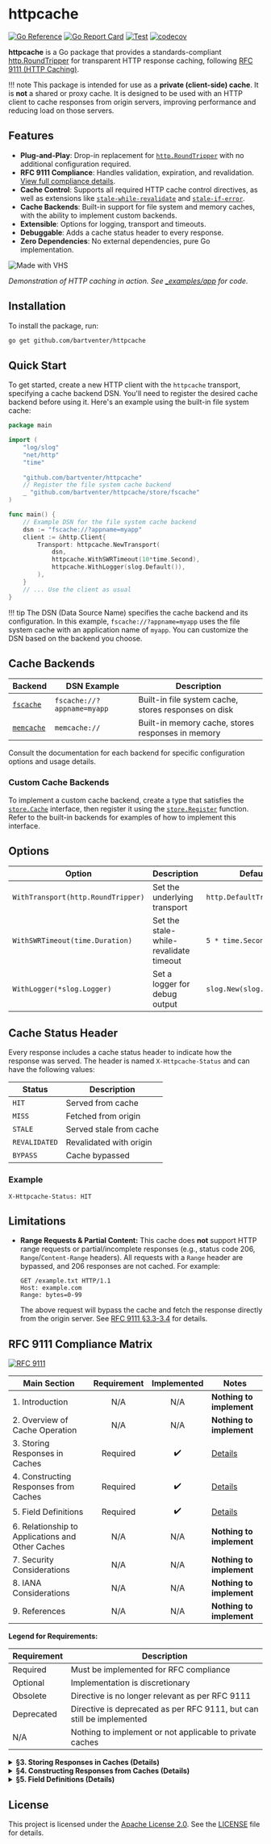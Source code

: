 # httpcache

[![Go Reference](https://pkg.go.dev/badge/github.com/bartventer/httpcache.svg)](https://pkg.go.dev/github.com/bartventer/httpcache)
[![Go Report Card](https://goreportcard.com/badge/github.com/bartventer/httpcache)](https://goreportcard.com/report/github.com/bartventer/httpcache)
[![Test](https://github.com/bartventer/httpcache/actions/workflows/default.yml/badge.svg)](https://github.com/bartventer/httpcache/actions/workflows/default.yml)
[![codecov](https://codecov.io/github/bartventer/httpcache/graph/badge.svg?token=pnpoA3t4EE)](https://codecov.io/github/bartventer/httpcache)

**httpcache** is a Go package that provides a standards-compliant [http.RoundTripper](https://pkg.go.dev/net/http#RoundTripper) for transparent HTTP response caching, following [RFC 9111 (HTTP Caching)](https://www.rfc-editor.org/rfc/rfc9111).

!!! note
	This package is intended for use as a **private (client-side) cache**. It is **not** a shared or proxy cache. It is designed to be used with an HTTP client to cache responses from origin servers, improving performance and reducing load on those servers.

## Features

- **Plug-and-Play**: Drop-in replacement for [`http.RoundTripper`](https://pkg.go.dev/net/http#RoundTripper) with no additional configuration required.
- **RFC 9111 Compliance**: Handles validation, expiration, and revalidation. [View full compliance details](#rfc-9111-compliance-matrix).
- **Cache Control**: Supports all required HTTP cache control directives, as well as extensions like [`stale-while-revalidate`](https://www.rfc-editor.org/rfc/rfc5861#section-3) and [`stale-if-error`](https://www.rfc-editor.org/rfc/rfc5861#section-4).
- **Cache Backends**: Built-in support for file system and memory caches, with the ability to implement custom backends.
- **Extensible**: Options for logging, transport and timeouts.
- **Debuggable**: Adds a cache status header to every response.
- **Zero Dependencies**: No external dependencies, pure Go implementation.

![Made with VHS](https://vhs.charm.sh/vhs-3WOBtYTZzzXggFGYRudHTV.gif)

*Demonstration of HTTP caching in action. See [_examples/app](_examples/app/app.go) for code.*

## Installation

To install the package, run:

```bash
go get github.com/bartventer/httpcache
```

## Quick Start

To get started, create a new HTTP client with the `httpcache` transport, specifying a cache backend DSN. You'll need to register the desired cache backend before using it. Here's an example using the built-in file system cache:

```go
package main

import (
    "log/slog"
    "net/http"
    "time"
    
	"github.com/bartventer/httpcache"
    // Register the file system cache backend
    _ "github.com/bartventer/httpcache/store/fscache" 
)

func main() {
    // Example DSN for the file system cache backend
    dsn := "fscache://?appname=myapp" 
    client := &http.Client{
        Transport: httpcache.NewTransport(
            dsn,
            httpcache.WithSWRTimeout(10*time.Second),
            httpcache.WithLogger(slog.Default()),
    	),
    }
    // ... Use the client as usual
}
```

!!! tip
	The DSN (Data Source Name) specifies the cache backend and its configuration. In this example, `fscache://?appname=myapp` uses the file system cache with an application name of `myapp`. You can customize the DSN based on the backend you choose.

## Cache Backends

| Backend                                                                         | DSN Example                | Description                                          |
| ------------------------------------------------------------------------------- | -------------------------- | ---------------------------------------------------- |
| [`fscache`](https://pkg.go.dev/github.com/bartventer/httpcache/store/fscache)   | `fscache://?appname=myapp` | Built-in file system cache, stores responses on disk |
| [`memcache`](https://pkg.go.dev/github.com/bartventer/httpcache/store/memcache) | `memcache://`              | Built-in memory cache, stores responses in memory    |

Consult the documentation for each backend for specific configuration options and usage details.

### Custom Cache Backends

To implement a custom cache backend, create a type that satisfies the [`store.Cache`](https://pkg.go.dev/github.com/bartventer/httpcache/store#Cache) interface, then register it using the [`store.Register`](https://pkg.go.dev/github.com/bartventer/httpcache/store#Register) function. Refer to the built-in backends for examples of how to implement this interface.

## Options

| Option                             | Description                            | Default Value                   |
| ---------------------------------- | -------------------------------------- | ------------------------------- |
| `WithTransport(http.RoundTripper)` | Set the underlying transport           | `http.DefaultTransport`         |
| `WithSWRTimeout(time.Duration)`    | Set the stale-while-revalidate timeout | `5 * time.Second`               |
| `WithLogger(*slog.Logger)`         | Set a logger for debug output          | `slog.New(slog.DiscardHandler)` |

## Cache Status Header

Every response includes a cache status header to indicate how the response was served. The header is named `X-Httpcache-Status` and can have the following values:

| Status        | Description             |
| ------------- | ----------------------- |
| `HIT`         | Served from cache       |
| `MISS`        | Fetched from origin     |
| `STALE`       | Served stale from cache |
| `REVALIDATED` | Revalidated with origin |
| `BYPASS`      | Cache bypassed          |

### Example

```http
X-Httpcache-Status: HIT
```

## Limitations

- **Range Requests & Partial Content:**
  This cache does **not** support HTTP range requests or partial/incomplete responses (e.g., status code 206, `Range`/`Content-Range` headers). All requests with a `Range` header are bypassed, and 206 responses are not cached. For example:

  ```http
  GET /example.txt HTTP/1.1
  Host: example.com
  Range: bytes=0-99
  ```

  The above request will bypass the cache and fetch the response directly from the origin server. See [RFC 9111 §3.3-3.4](https://www.rfc-editor.org/rfc/rfc9111#section-3.3) for details.


## RFC 9111 Compliance Matrix

[![RFC 9111](https://img.shields.io/badge/RFC%209111-Compliant-brightgreen)](https://www.rfc-editor.org/rfc/rfc9111)

| Main Section                                     | Requirement | Implemented | Notes                                      |
| ------------------------------------------------ | :---------: | :---------: | ------------------------------------------ |
| 1. Introduction                                  |     N/A     |     N/A     | **Nothing to implement**                   |
| 2. Overview of Cache Operation                   |     N/A     |     N/A     | **Nothing to implement**                   |
| 3. Storing Responses in Caches                   |  Required   |      ✔️      | [Details](#storing-responses-details)      |
| 4. Constructing Responses from Caches            |  Required   |      ✔️      | [Details](#constructing-responses-details) |
| 5. Field Definitions                             |  Required   |      ✔️      | [Details](#field-definitions-details)      |
| 6. Relationship to Applications and Other Caches |     N/A     |     N/A     | **Nothing to implement**                   |
| 7. Security Considerations                       |     N/A     |     N/A     | **Nothing to implement**                   |
| 8. IANA Considerations                           |     N/A     |     N/A     | **Nothing to implement**                   |
| 9. References                                    |     N/A     |     N/A     | **Nothing to implement**                   |

**Legend for Requirements:**

| Requirement | Description                                                           |
| ----------- | --------------------------------------------------------------------- |
| Required    | Must be implemented for RFC compliance                                |
| Optional    | Implementation is discretionary                                       |
| Obsolete    | Directive is no longer relevant as per RFC 9111                       |
| Deprecated  | Directive is deprecated as per RFC 9111, but can still be implemented |
| N/A         | Nothing to implement or not applicable to private caches              |

<details id="storing-responses-details">
<summary><strong>§3. Storing Responses in Caches (Details)</strong></summary>

| Section                                          | Requirement | Implemented | Notes                           |
| ------------------------------------------------ | :---------: | :---------: | ------------------------------- |
| 3.1. Storing Header and Trailer Fields           |  Required   |      ✔️      |                                 |
| 3.2. Updating Stored Header Fields               |  Required   |      ✔️      |                                 |
| 3.3. Storing Incomplete Responses                |  Optional   |      ❌      | See [Limitations](#limitations) |
| 3.4. Combining Partial Content                   |  Optional   |      ❌      | ^^                              |
| 3.5. Storing Responses to Authenticated Requests |  Required   |      ✔️      |                                 |

</details>

<details id="constructing-responses-details">
<summary><strong>§4. Constructing Responses from Caches (Details)</strong></summary>

| Section                                                | Requirement | Implemented | Notes                         |
| ------------------------------------------------------ | :---------: | :---------: | ----------------------------- |
| 4.1. Calculating Cache Keys with the Vary Header Field |  Required   |      ✔️      |                               |
| 4.2. Freshness                                         |  Required   |      ✔️      | [Details](#freshness-details) |

<details id="freshness-details">
<summary><em>§4.2. Freshness (Subsections)</em></summary>

| Section                                | Requirement | Implemented | Notes |
| -------------------------------------- | :---------: | :---------: | ----- |
| 4.2.1. Calculating Freshness Lifetime  |  Required   |      ✔️      |       |
| 4.2.2. Calculating Heuristic Freshness |  Required   |      ✔️      |       |
| 4.2.3. Calculating Age                 |  Required   |      ✔️      |       |
| 4.2.4. Serving Stale Responses         |  Required   |      ✔️      |       |

</details>

| Section         | Requirement | Implemented | Notes                          |
| --------------- | :---------: | :---------: | ------------------------------ |
| 4.3. Validation |  Required   |      ✔️      | [Details](#validation-details) |

<details id="validation-details">
<summary><em>§4.3. Validation (Subsections)</em></summary>

| Section                                            | Requirement | Implemented | Notes                                            |
| -------------------------------------------------- | :---------: | :---------: | ------------------------------------------------ |
| 4.3.1. Sending a Validation Request                |  Required   |      ✔️      |                                                  |
| 4.3.2. Handling Received Validation Request        |     N/A     |     N/A     | **Not applicable to private client-side caches** |
| 4.3.3. Handling a Validation Response              |  Required   |      ✔️      |                                                  |
| 4.3.4. Freshening Stored Responses upon Validation |  Required   |      ✔️      |                                                  |
| 4.3.5. Freshening Responses with HEAD              |  Required   |      ✔️      |                                                  |

</details>

| Section                            | Requirement | Implemented | Notes |
| ---------------------------------- | :---------: | :---------: | ----- |
| 4.4. Invalidating Stored Responses |  Required   |      ✔️      |       |

</details>

<details id="field-definitions-details">
<summary><strong>§5. Field Definitions (Details)</strong></summary>

| Section            | Requirement | Implemented | Notes                                       |
| ------------------ | :---------: | :---------: | ------------------------------------------- |
| 5.1. Age           |  Required   |      ✔️      |                                             |
| 5.2. Cache-Control |  Required   |      ✔️      | [Details](#cache-control-directives)        |
| 5.3. Expires       |  Required   |      ✔️      |                                             |
| 5.4. Pragma        | Deprecated  |      ❌      | **Deprecated by RFC 9111; not implemented** |
| 5.5. Warning       |  Obsolete   |      ❌      | **Obsoleted by RFC 9111; not implemented**  |

<details id="cache-control-directives">
<summary><em>§5.2. Cache-Control Directives</em></summary>

| Section                   | Requirement | Implemented | Notes                                  |
| ------------------------- | :---------: | :---------: | -------------------------------------- |
| 5.2.1. Request Directives |  Optional   |      ✔️      | [Details](#request-directives-details) |

<details id="request-directives-details">
<summary><em>§5.2.1. Request Directives (Details)</em></summary>

| Directive               | Requirement | Implemented | Notes                                                              |
| ----------------------- | :---------: | :---------: | ------------------------------------------------------------------ |
| 5.2.1.1. max-age        |  Optional   |      ✔️      |                                                                    |
| 5.2.1.2. max-stale      |  Optional   |      ✔️      |                                                                    |
| 5.2.1.3. min-fresh      |  Optional   |      ✔️      |                                                                    |
| 5.2.1.4. no-cache       |  Optional   |      ✔️      |                                                                    |
| 5.2.1.5. no-store       |  Optional   |      ✔️      |                                                                    |
| 5.2.1.6. no-transform   |  Optional   |      ✔️      | **Compliant by default - implementation never transforms content** |
| 5.2.1.7. only-if-cached |  Optional   |      ✔️      |                                                                    |

</details>

| Section                    | Requirement | Implemented | Notes                                   |
| -------------------------- | :---------: | :---------: | --------------------------------------- |
| 5.2.2. Response Directives |  Required   |      ✔️      | [Details](#response-directives-details) |

<details id="response-directives-details">
<summary><em>§5.2.2. Response Directives (Details)</em></summary>

| Directive                 | Requirement | Implemented | Notes                                                              |
| ------------------------- | :---------: | :---------: | ------------------------------------------------------------------ |
| 5.2.2.1. max-age          |  Required   |      ✔️      |                                                                    |
| 5.2.2.2. must-revalidate  |  Required   |      ✔️      |                                                                    |
| 5.2.2.3. must-understand  |  Required   |      ✔️      |                                                                    |
| 5.2.2.4. no-cache         |  Required   |      ✔️      | **Both qualified and unqualified forms supported**                 |
| 5.2.2.5. no-store         |  Required   |      ✔️      |                                                                    |
| 5.2.2.6. no-transform     |  Required   |      ✔️      | **Compliant by default - implementation never transforms content** |
| 5.2.2.7. private          |     N/A     |     N/A     | **Intended for shared caches; not applicable to private caches**   |
| 5.2.2.8. proxy-revalidate |     N/A     |     N/A     | **Intended for shared caches; not applicable to private caches**   |
| 5.2.2.9. public           |  Optional   |      ✔️      |                                                                    |
| 5.2.2.10. s-maxage        |     N/A     |     N/A     | **Intended for shared caches; not applicable to private caches**   |

</details>

| Section                     | Requirement | Implemented | Notes                                    |
| --------------------------- | :---------: | :---------: | ---------------------------------------- |
| 5.2.3. Extension Directives |  Optional   | *partially* | [Details](#extension-directives-details) |

<details id="extension-directives-details">
<summary><em>§5.2.3. Extension Directives (Details)</em></summary>

The following registered extension directives are supported:

| Directive                | Description                                                                                                                    |
| ------------------------ | ------------------------------------------------------------------------------------------------------------------------------ |
| `stale-while-revalidate` | Allows serving stale responses while revalidating in background ([RFC 5861](https://www.rfc-editor.org/rfc/rfc5861#section-3)) |
| `stale-if-error`         | Allows serving stale responses if the origin returns an error ([RFC 5861](https://www.rfc-editor.org/rfc/rfc5861#section-4))   |

The following extension directives are **not recognized** and will be ignored:
| Directive   | Description                                                                                                |
| ----------- | ---------------------------------------------------------------------------------------------------------- |
| `immutable` | Indicates that the response will not change over time ([RFC 8246](https://www.rfc-editor.org/rfc/rfc8246)) |

</details>
</details>
</details>

## License

This project is licensed under the [Apache License 2.0](https://www.apache.org/licenses/LICENSE-2.0). See the [LICENSE](LICENSE) file for details.